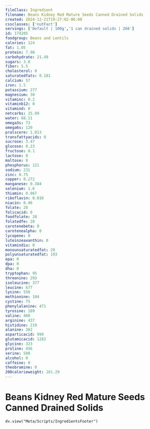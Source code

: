 ```yaml
---
fileClass: Ingredient
filename: Beans Kidney Red Mature Seeds Canned Drained Solids
created: 2024-12-21T19:27:02-06:00
cssclasses: ['nutFact']
servings: ['Default | 100g','1 can drained solids | 266']
id: 174285
foodgroup: Beans and Lentils
calories: 124
fat: 1.05
protein: 7.98
carbohydrate: 21.49
sugars: 3.8
fiber: 5.5
cholesterol: 0
saturatedfats: 0.181
calcium: 57
iron: 1.5
potassium: 277
magnesium: 30
vitaminc: 0.2
vitaminb12: 0
vitamind: 0
netcarbs: 15.99
water: 68.11
omega3s: 73
omega6s: 120
pralscore: 1.013
transfattyacids: 0
sucrose: 3.47
glucose: 0.23
fructose: 0.1
lactose: 0
maltose: 0
phosphorus: 121
sodium: 231
zinc: 0.75
copper: 0.272
manganese: 0.384
selenium: 1.6
thiamin: 0.067
riboflavin: 0.016
niacin: 0.46
folate: 28
folicacid: 0
foodfolate: 28
folatedfe: 28
carotenebeta: 0
carotenealpha: 0
lycopene: 0
luteinzeaxanthin: 0
vitamindiu: 0
monounsaturatedfat: 29
polyunsaturatedfat: 193
epa: 0
dpa: 0
dha: 0
tryptophan: 95
threonine: 293
isoleucine: 377
leucine: 677
lysine: 558
methionine: 104
cystine: 75
phenylalanine: 471
tyrosine: 189
valine: 460
arginine: 437
histidine: 219
alanine: 362
asparticacid: 999
glutamicacid: 1282
glycine: 323
proline: 456
serine: 500
alcohol: 0
caffeine: 0
theobromine: 0
200calorieweight: 161.29
---
```


# Beans Kidney Red Mature Seeds Canned Drained Solids

```dataviewjs
dv.view("Meta/Scripts/IngredientsFooter")
```